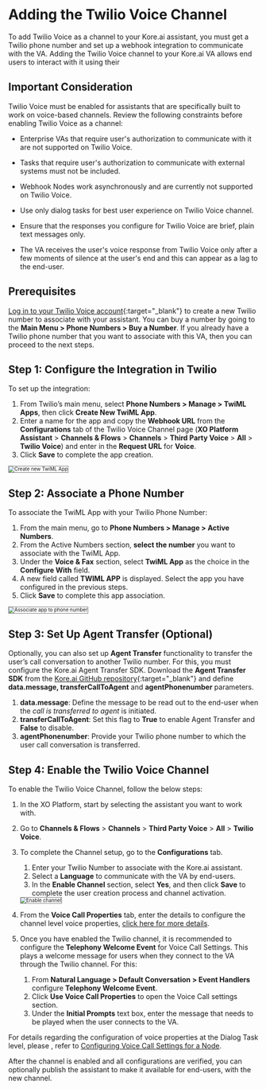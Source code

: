 # Adding the Twilio Voice Channel

To add Twilio Voice as a channel to your Kore.ai assistant, you must get a Twilio phone number and set up a webhook integration to communicate with the VA. Adding the Twilio Voice channel to your Kore.ai VA allows end users to interact with it using their 


## Important Consideration

Twilio Voice must be enabled for assistants that are specifically built to work on voice-based channels. Review the following constraints before enabling Twilio Voice as a channel:
* Enterprise VAs that require user's authorization to communicate with it are not supported on Twilio Voice.

* Tasks that require user's authorization to communicate with external systems must not be included.
* Webhook Nodes work asynchronously and are currently not supported on Twilio Voice.
* Use only dialog tasks for best user experience on Twilio Voice channel.
* Ensure that the responses you configure for Twilio Voice are brief, plain text messages only.
* The VA receives the user's voice response from Twilio Voice only after a few moments of silence at the user's end and this can appear as a lag to the end-user.


## Prerequisites

[Log in to your Twilio Voice account](https://www.twilio.com/){:target="_blank"} to create a new Twilio number to associate with your assistant. You can buy a number by going to the **Main Menu > Phone Numbers > Buy a Number**. If you already have a Twilio phone number that you want to associate with this VA, then you can proceed to the next steps.


## Step 1: Configure the Integration in Twilio

To set up the integration:

1. From Twilio’s main menu, select **Phone Numbers > Manage > TwiML Apps**, then click **Create New TwiML App**.
2. Enter a name for the app and copy the **Webhook URL** from the **Configurations** tab of the Twilio Voice Channel page (**XO Platform Assistant** > **Channels & Flows** > **Channels** > **Third Party Voice** > **All** > **Twilio Voice**) and enter in the **Request URL** for **Voice**.
3. Click **Save** to complete the app creation.  
<img src="../images/twilio-voice-img1.png" alt="Create new TwiML App" title="Create new TwiML App" style="border: 1px solid gray; zoom:70%;">


## Step 2: Associate a Phone Number

To associate the TwiML App with your Twilio Phone Number:

1. From the main menu, go to **Phone Numbers > Manage > Active Numbers**.
2. From the Active Numbers section, **select the number** you want to associate with the TwiML App.
3. Under the **Voice & Fax** section, select **TwiML App** as the choice in the **Configure With** field.
4. A new field called **TWIML APP** is displayed. Select the app you have configured in the previous steps.
5. Click **Save** to complete this app association.  
<img src="../images/twilio-voice-img2.png" alt="Associate app to phone number" title="Associate app to phone number" style="border: 1px solid gray; zoom:70%;">


## Step 3: Set Up Agent Transfer (Optional)

Optionally, you can also set up **Agent Transfer** functionality to transfer the user’s call conversation to another Twilio number. For this, you must configure the Kore.ai Agent Transfer SDK. Download the **Agent Transfer SDK** from the [Kore.ai GitHub repository](https://github.com/Koredotcom/BotKit){:target="_blank"} and define **data.message, transferCallToAgent** and **agentPhonenumber** parameters.

1. **data.message**: Define the message to be read out to the end-user when the _call is transferred to agent_ is initiated.
2. **transferCallToAgent**: Set this flag to **True** to enable Agent Transfer and **False** to disable.
3. **agentPhonenumber**: Provide your Twilio phone number to which the user call conversation is transferred.


## Step 4: Enable the Twilio Voice Channel

To enable the Twilio Voice Channel, follow the below steps:

1. In the XO Platform, start by selecting the assistant you want to work with.

2. Go to **Channels & Flows** > **Channels** > **Third Party Voice** > **All** > **Twilio Voice**.


3. To complete the Channel setup, go to the **Configurations** tab.  

    1.  Enter your Twilio Number to associate with the Kore.ai assistant.
    2. Select a **Language** to communicate with the VA by end-users.
    3. In the **Enable Channel** section, select **Yes**, and then click **Save** to complete the user creation process and channel activation.  
    <img src="../images/twilio-voice-img3.png" alt="Enable channel" title="Enable channel" style="border: 1px solid gray; zoom:70%;">


4. From the **Voice Call Properties** tab, enter the details to configure the channel level voice properties, [click here for more details](./call-properties#channel-settings).

5. Once you have enabled the Twilio channel, it is recommended to configure the **Telephony Welcome Event** for Voice Call Settings. This plays a welcome message for users when they connect to the VA through the Twilio channel. For this:  

    1. From **Natural Language > Default Conversation > Event Handlers** configure **Telephony Welcome Event**.
    2. Click **Use Voice Call Properties** to open the Voice Call settings section.
    3. Under the **Initial Prompts** text box, enter the message that needs to be played when the user connects to the VA.

For details regarding the configuration of voice properties at the Dialog Task level, please , refer to [Configuring Voice Call Settings for a Node](../../automation/use-cases/dialogs/node-types/voice-call-properties/#dialog-node-settings).

After the channel is enabled and all configurations are verified, you can optionally publish the assistant to make it available for end-users, with the new channel. 


